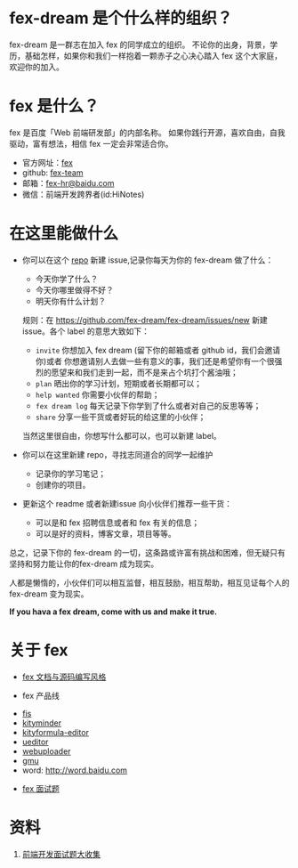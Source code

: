 # fex-dream 是个什么样的组织？

fex-dream 是一群志在加入 fex 的同学成立的组织。
不论你的出身，背景，学历，基础怎样，如果你和我们一样抱着一颗赤子之心决心踏入 fex 这个大家庭，欢迎你的加入。

# fex 是什么？

fex 是百度「Web 前端研发部」的内部名称。 如果你践行开源，喜欢自由，自我驱动，富有想法，相信 fex 一定会非常适合你。

- 官方网址：[fex](http://fex.baidu.com/)
- github: [fex-team](https://github.com/fex-team/)
- 邮箱：fex-hr@baidu.com
- 微信：前端开发跨界者(id:HiNotes)


# 在这里能做什么

- 你可以在这个 [repo](https://github.com/fex-dream/fex-dream) 新建 issue,记录你每天为你的 fex-dream 做了什么：
  + 今天你学了什么？
  + 今天你哪里做得不好？
  + 明天你有什么计划？

  规则：在 <https://github.com/fex-dream/fex-dream/issues/new> 新建 issue。各个 label 的意思大致如下：
  - `invite` 你想加入 fex dream (留下你的邮箱或者 github id，我们会邀请你)或者 你想邀请别人去做一些有意义的事，我们还是希望你有一个很强烈的愿望来和我们走到一起，而不是来占个坑打个酱油哦；
  - `plan` 晒出你的学习计划，短期或者长期都可以；
  - `help wanted` 你需要小伙伴的帮助；
  - `fex dream log` 每天记录下你学到了什么或者对自己的反思等等；
  - `share` 分享一些干货或者好玩的给这里的小伙伴；

  当然这里很自由，你想写什么都可以，也可以新建 label。

- 你可以在这里新建 repo，寻找志同道合的同学一起维护
  + 记录你的学习笔记；
  + 创建你的项目。
- 更新这个 readme 或者新建issue 向小伙伴们推荐一些干货：
  + 可以是和 fex 招聘信息或者和 fex 有关的信息；
  + 可以是好的资料，博客文章，项目等等。

总之，记录下你的 fex-dream 的一切，这条路或许富有挑战和困难，但无疑只有坚持和努力能让你的fex-dream 成为现实。

人都是懒惰的，小伙伴们可以相互监督，相互鼓励，相互帮助，相互见证每个人的 fex-dream 变为现实。

**If you hava a fex dream, come with us and make it true.**


# 关于 fex

+ [fex 文档与源码编写风格](https://github.com/fex-team/styleguide)

+ fex 产品线
 - [fis](https://github.com/fex-team/fis/)
 - [kityminder](https://github.com/fex-team/kityminder/)
 - [kityformula-editor](https://github.com/fex-team/kityformula-editor/)
 - [ueditor](http://github.com/fex-team/ueditor/)
 - [webuploader](https://github.com/fex-team/webuploader/)
 - [gmu](https://github.com/fex-team/gmu/)
 - word: http://word.baidu.com

+ [fex 面试题](https://github.com/fex-team/interview-questions)


# 资料

1. [前端开发面试题大收集](https://github.com/paddingme/Front-end-Web-Development-Interview-Question)
